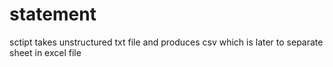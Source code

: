 # statement
sctipt takes unstructured txt file and produces csv which is later to separate sheet in excel file
